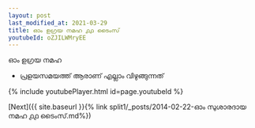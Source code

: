 ```yaml
---
layout: post
last_modified_at: 2021-03-29
title: ഓം ഉഗ്രയ നമഹ ൧൧ ടൈംസ്
youtubeId: oZJILWMryEE
---
```

 
 
 ഓം ഉഗ്രയ നമഹ 
 
 -  പ്രളയസമയത്ത് ആരാണ് എല്ലാം വിഴുങ്ങുന്നത് 
 
  
 
  
 
 
 
 
 
 


{% include youtubePlayer.html id=page.youtubeId %}
 
[Next]({{ site.baseurl }}{% link  split1/_posts/2014-02-22-ഓം സുശാരദായ നമഹ ൧൧ ടൈംസ്.md%})
 
